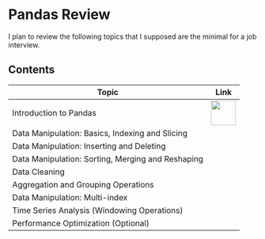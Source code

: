 # Pandas Review

I plan to review the following topics that I supposed are the minimal for a 
job interview.

## Contents

| Topic                 | Link |
|-----------------------|------|
| Introduction to Pandas | <a href="001_intro_to_pandas.ipynb"> <img src="https://www.kindpng.com/picc/m/81-811458_jupyter-notebook-logo-hd-png-download.png" width="50" /> </a> |
| Data Manipulation: Basics, Indexing and Slicing |      |
| Data Manipulation: Inserting and Deleting |      |
| Data Manipulation: Sorting, Merging and Reshaping |      |
| Data Cleaning |      |
| Aggregation and Grouping Operations |      |
| Data Manipulation: Multi-index |      |
| Time Series Analysis (Windowing Operations) |      |
| Performance Optimization (Optional) |      |
